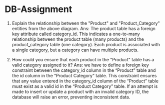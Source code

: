 # DB-Assignment

1. Explain the relationship between the "Product" and "Product_Category" entities from the above diagram.
Ans:
The product table has a foreign key attribute called category_id. This indicates a one-to-many relationship between the product table (many products) and the product_category table (one category). Each product is associated with a single category, but a category can have multiple products.

2. How could you ensure that each product in the "Product" table has a valid category assigned to it?
Ans:
we have to define a foreign key constraint between the category_id column in the “Product” table and the id column in the “Product Category” table. This constraint ensures that any value entered in the category_id column of the “Product” table must exist as a valid id in the “Product Category” table. If an attempt is made to insert or update a product with an invalid category ID, the database will raise an error, preventing inconsistent data.
